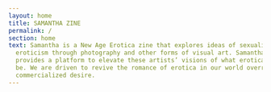 ```yaml
---
layout: home
title: SAMANTHA ZINE
permalink: /
section: home
text: Samantha​ is a New Age Erotica zine that explores ideas of sexuality and
  eroticism through photography and other forms of visual art. Samantha​
  provides a platform to elevate these artists’ visions of what erotica can
  be. We are driven to revive the romance of erotica in our world overrun by
  commercialized desire. ​
---
```

